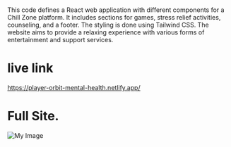 ###
This code defines a React web application with different components for a Chill Zone platform. It includes sections for games, stress relief activities, counseling, and a footer. The styling is done using Tailwind CSS. The website aims to provide a relaxing experience with various forms of entertainment and support services.

# live link
<https://player-orbit-mental-health.netlify.app/>

# Full Site.
![My Image](https://i.ibb.co/yN6pcR9/player-orbit-mental-health-netlify-app.png)
